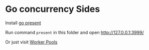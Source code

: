 # Go concurrency Sides

Install [go present](https://godoc.org/golang.org/x/tools/present)

Run command `present` in this folder and open http://127.0.0.1:3999/

Or just visit [Worker Pools](https://go-talks.appspot.com/github.com/oleg-kalashnikov/go-concurrency/worker-pools.slide)
